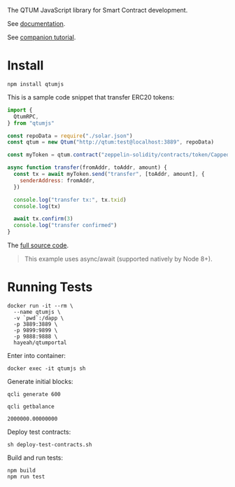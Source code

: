 The QTUM JavaScript library for Smart Contract development.

See [documentation](https://qtumproject.github.io/qtumjs-doc/).

See [companion tutorial](https://github.com/qtumproject/qtumbook/blob/master/part2/erc20-js.md).

# Install

```
npm install qtumjs
```

This is a sample code snippet that transfer ERC20 tokens:

```js
import {
  QtumRPC,
} from "qtumjs"

const repoData = require("./solar.json")
const qtum = new Qtum("http://qtum:test@localhost:3889", repoData)

const myToken = qtum.contract("zeppelin-solidity/contracts/token/CappedToken.sol")

async function transfer(fromAddr, toAddr, amount) {
  const tx = await myToken.send("transfer", [toAddr, amount], {
    senderAddress: fromAddr,
  })

  console.log("transfer tx:", tx.txid)
  console.log(tx)

  await tx.confirm(3)
  console.log("transfer confirmed")
}
```

The [full source code](https://github.com/qtumproject/qtumbook-mytoken-qtumjs-cli).

> This example uses async/await (supported natively by Node 8+).

# Running Tests

```
docker run -it --rm \
  --name qtumjs \
  -v `pwd`:/dapp \
  -p 3889:3889 \
  -p 9899:9899 \
  -p 9888:9888 \
  hayeah/qtumportal
```

Enter into container:

```
docker exec -it qtumjs sh
```

Generate initial blocks:

```
qcli generate 600

qcli getbalance

2000000.00000000
```

Deploy test contracts:

```
sh deploy-test-contracts.sh
```

Build and run tests:

```
npm build
npm run test
```

